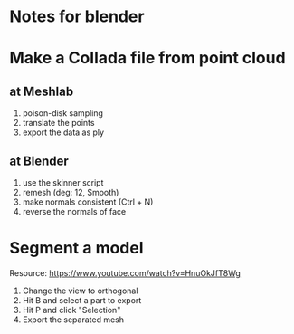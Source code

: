 # Notes for blender

# Make a Collada file from point cloud

## at Meshlab
1. poison-disk sampling
1. translate the points
1. export the data as ply

## at Blender
1. use the skinner script
1. remesh (deg: 12, Smooth)
1. make normals consistent (Ctrl + N)
1. reverse the normals of face

# Segment a model

Resource: https://www.youtube.com/watch?v=HnuOkJfT8Wg

1. Change the view to orthogonal
1. Hit B and select a part to export
1. Hit P and click "Selection"
1. Export the separated mesh


